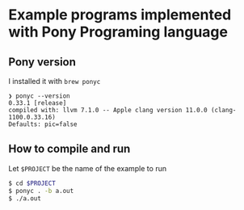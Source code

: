 # Example programs implemented with Pony Programing language

## Pony version

I installed it with `brew ponyc`

```
❯ ponyc --version
0.33.1 [release]
compiled with: llvm 7.1.0 -- Apple clang version 11.0.0 (clang-1100.0.33.16)
Defaults: pic=false
```

## How to compile and run

Let `$PROJECT` be the name of the example to run

```bash
$ cd $PROJECT
$ ponyc . -b a.out
$ ./a.out
```
